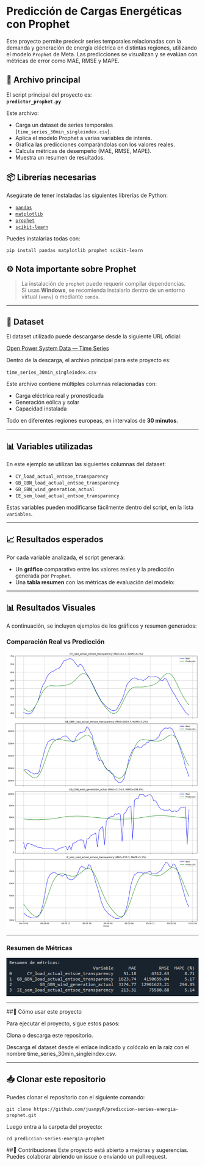 # Predicción de Cargas Energéticas con Prophet

Este proyecto permite predecir series temporales relacionadas con la demanda y generación de energía eléctrica en distintas regiones, utilizando el modelo `Prophet` de Meta. Las predicciones se visualizan y se evalúan con métricas de error como MAE, RMSE y MAPE.

## 📄 Archivo principal

El script principal del proyecto es:  
**`predictor_prophet.py`**

Este archivo:

- Carga un dataset de series temporales (`time_series_30min_singleindex.csv`).
- Aplica el modelo Prophet a varias variables de interés.
- Grafica las predicciones comparándolas con los valores reales.
- Calcula métricas de desempeño (MAE, RMSE, MAPE).
- Muestra un resumen de resultados.

## 📦 Librerías necesarias

Asegúrate de tener instaladas las siguientes librerías de Python:

- [`pandas`](https://pandas.pydata.org/)
- [`matplotlib`](https://matplotlib.org/)
- [`prophet`](https://facebook.github.io/prophet/)
- [`scikit-learn`](https://scikit-learn.org/stable/)

Puedes instalarlas todas con:

```
pip install pandas matplotlib prophet scikit-learn

```

## ⚙️ Nota importante sobre Prophet

> La instalación de `prophet` puede requerir compilar dependencias.  
> Si usas **Windows**, se recomienda instalarlo dentro de un entorno virtual (`venv`) o mediante `conda`.

---

## 📁 Dataset

El dataset utilizado puede descargarse desde la siguiente URL oficial:  

[Open Power System Data — Time Series](https://data.open-power-system-data.org/time_series/2020-10-06)

Dentro de la descarga, el archivo principal para este proyecto es:

`time_series_30min_singleindex.csv`

Este archivo contiene múltiples columnas relacionadas con:

- Carga eléctrica real y pronosticada  
- Generación eólica y solar  
- Capacidad instalada  

Todo en diferentes regiones europeas, en intervalos de **30 minutos**.

---

## 📊 Variables utilizadas

En este ejemplo se utilizan las siguientes columnas del dataset:

- `CY_load_actual_entsoe_transparency`
- `GB_GBN_load_actual_entsoe_transparency`
- `GB_GBN_wind_generation_actual`
- `IE_sem_load_actual_entsoe_transparency`

Estas variables pueden modificarse fácilmente dentro del script, en la lista `variables`.

---

## 📈 Resultados esperados

Por cada variable analizada, el script generará:

- Un **gráfico** comparativo entre los valores reales y la predicción generada por `Prophet`.
- Una **tabla resumen** con las métricas de evaluación del modelo:

---

## 📊 Resultados Visuales

A continuación, se incluyen ejemplos de los gráficos y resumen generados:

### Comparación Real vs Predicción

![Comparación Real vs Predicción](imagen/graficos.png)

---

### Resumen de Métricas

![Resumen de Métricas](imagen/resumen.png)

---
##🚀 Cómo usar este proyecto

Para ejecutar el proyecto, sigue estos pasos:

Clona o descarga este repositorio.

Descarga el dataset desde el enlace indicado y colócalo en la raíz con el nombre time_series_30min_singleindex.csv.

---
## 📥 Clonar este repositorio

Puedes clonar el repositorio con el siguiente comando:

```
git clone https://github.com/juanpyR/prediccion-series-energia-prophet.git

```

Luego entra a la carpeta del proyecto:

```
cd prediccion-series-energia-prophet

```
##🤝 Contribuciones
Este proyecto está abierto a mejoras y sugerencias. Puedes colaborar abriendo un issue o enviando un pull request.
